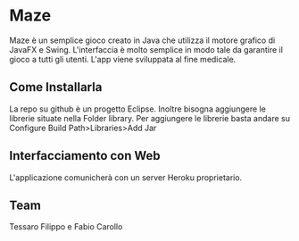 # Maze

Maze è un semplice gioco creato in Java che utilizza il motore grafico di JavaFX e Swing. L'interfaccia è molto semplice in modo tale da garantire il gioco a tutti gli utenti.
L'app viene sviluppata al fine medicale.

## Come Installarla

La repo su github è un progetto Eclipse.
Inoltre bisogna aggiungere le librerie situate nella Folder library.
Per aggiungere le librerie basta andare su Configure Build Path>Libraries>Add Jar


## Interfacciamento con Web

L'applicazione comunicherà con un server Heroku proprietario.

## Team

Tessaro Filippo e Fabio Carollo

